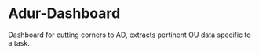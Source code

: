 # Adur-Dashboard
Dashboard for cutting corners to AD, extracts pertinent OU data specific to a task.
